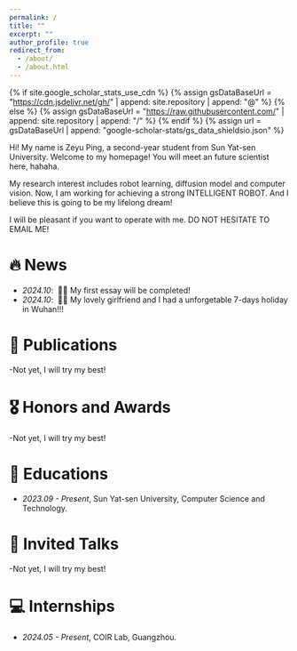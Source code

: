 ```yaml
---
permalink: /
title: ""
excerpt: ""
author_profile: true
redirect_from: 
  - /about/
  - /about.html
---
```


{% if site.google_scholar_stats_use_cdn %}
{% assign gsDataBaseUrl = "https://cdn.jsdelivr.net/gh/" | append: site.repository | append: "@" %}
{% else %}
{% assign gsDataBaseUrl = "https://raw.githubusercontent.com/" | append: site.repository | append: "/" %}
{% endif %}
{% assign url = gsDataBaseUrl | append: "google-scholar-stats/gs_data_shieldsio.json" %}

<span class='anchor' id='about-me'></span>

Hi! My name is Zeyu Ping, a second-year student from Sun Yat-sen University. Welcome to my homepage! You will meet an future scientist here, hahaha.

My research interest includes robot learning, diffusion model and computer vision. Now, I am working for achieving a strong INTELLIGENT ROBOT. And I believe this is going to be my lifelong dream!

I will be pleasant if you want to operate with me. DO NOT HESITATE TO EMAIL ME! 



# 🔥 News
- *2024.10*: &nbsp;🎉🎉 My first essay will be completed!
- *2024.10*: &nbsp;🎉🎉 My lovely girlfriend and I had a unforgetable 7-days holiday in Wuhan!!!


# 📝 Publications 

-Not yet, I will try my best!


# 🎖 Honors and Awards
-Not yet, I will try my best!

# 📖 Educations
- *2023.09 - Present*, Sun Yat-sen University, Computer Science and Technology.


# 💬 Invited Talks
-Not yet, I will try my best!

# 💻 Internships
- *2024.05 - Present*, COIR Lab, Guangzhou.
